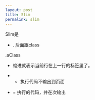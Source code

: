 ```yaml
---
layout: post
title: Slim
permalink: slim
---
```


Slim是

* . 后面跟class

.aClass

<div class="aClass"></div>

* 缩进就表示当前行在上一行的标签里了。

* - 执行代码不输出到页面
* = 执行的代码，并在次输出
